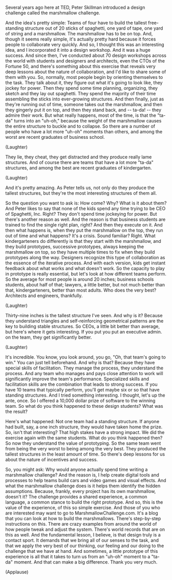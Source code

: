 
Several years ago here at TED, Peter Skillman
introduced a design challenge
called the marshmallow challenge.

And the idea&#39;s pretty simple:
Teams of four have to build the tallest free-standing structure
out of 20 sticks of spaghetti,
one yard of tape, one yard of string
and a marshmallow.
The marshmallow has to be on top.
And, though it seems really simple, it&#39;s actually pretty hard
because it forces people
to collaborate very quickly.
And so, I thought this was an interesting idea,
and I incorporated it into a design workshop.
And it was a huge success.
And since then, I&#39;ve conducted
about 70 design workshops across the world
with students and designers and architects,
even the CTOs of the Fortune 50,
and there&#39;s something about this exercise
that reveals very deep lessons
about the nature of collaboration,
and I&#39;d like to share some of them with you.
So, normally, most people begin
by orienting themselves to the task.
They talk about it, they figure out what it&#39;s going to look like,
they jockey for power.
Then they spend some time planning, organizing,
they sketch and they lay out spaghetti.
They spend the majority of their time
assembling the sticks into ever-growing structures.
And then finally, just as they&#39;re running out of time,
someone takes out the marshmallow,
and then they gingerly put it on top,
and then they stand back, and -- ta-da! --
they admire their work.
But what really happens, most of the time,
is that the &quot;ta-da&quot; turns into an &quot;uh-oh,&quot;
because the weight of the marshmallow causes the entire structure
to buckle and to collapse.
So there are a number of people
who have a lot more &quot;uh-oh&quot; moments than others,
and among the worst are recent graduates of business school.

(Laughter)

They lie, they cheat, they get distracted
and they produce really lame structures.
And of course there are teams
that have a lot more &quot;ta-da&quot; structures,
and among the best are recent graduates of kindergarten.

(Laughter)

And it&#39;s pretty amazing.
As Peter tells us,
not only do they produce the tallest structures,
but they&#39;re the most interesting structures of them all.

So the question you want to ask is:
How come? Why? What is it about them?
And Peter likes to say that
none of the kids spend any time
trying to be CEO of Spaghetti, Inc. Right?
They don&#39;t spend time jockeying for power.
But there&#39;s another reason as well.
And the reason is that business students are trained
to find the single right plan, right?
And then they execute on it.
And then what happens is, when they put the marshmallow on the top,
they run out of time and what happens?
It&#39;s a crisis.
Sound familiar? Right.
What kindergarteners do differently
is that they start with the marshmallow,
and they build prototypes, successive prototypes,
always keeping the marshmallow on top,
so they have multiple times to fix when they build prototypes along the way.
Designers recognize this type of collaboration
as the essence of the iterative process.
And with each version, kids get instant feedback
about what works and what doesn&#39;t work.
So the capacity to play in prototype is really essential,
but let&#39;s look at how different teams perform.
So the average for most people is around 20 inches;
business schools students, about half of that;
lawyers, a little better, but not much better than that,
kindergarteners, better than most adults.
Who does the very best?
Architects and engineers, thankfully.

(Laughter)

Thirty-nine inches is the tallest structure I&#39;ve seen.
And why is it? Because they understand triangles
and self-reinforcing geometrical patterns
are the key to building
stable structures.
So CEOs, a little bit better than average,
but here&#39;s where it gets interesting.
If you put you put an executive admin. on the team,
they get significantly better.

(Laughter)

It&#39;s incredible. You know, you look around, you go, &quot;Oh, that team&#39;s going to win.&quot;
You can just tell beforehand. And why is that?
Because they have special skills
of facilitation.
They manage the process, they understand the process.
And any team who manages
and pays close attention to work
will significantly improve the team&#39;s performance.
Specialized skills and facilitation skills
are the combination that leads to strong success.
If you have 10 teams that typically perform,
you&#39;ll get maybe six or so that have standing structures.
And I tried something interesting.
I thought, let&#39;s up the ante, once.
So I offered a 10,000 dollar prize of software to the winning team.
So what do you think happened to these design students?
What was the result?

Here&#39;s what happened:
Not one team had a standing structure.
If anyone had built, say, a one inch structure,
they would have taken home the prize.
So, isn&#39;t that interesting? That high stakes
have a strong impact.
We did the exercise again with the same students.
What do you think happened then?
So now they understand the value of prototyping.
So the same team went from being the very worst
to being among the very best.
They produced the tallest structures in the least amount of time.
So there&#39;s deep lessons for us
about the nature of incentives and success.

So, you might ask: Why would anyone
actually spend time writing a marshmallow challenge?
And the reason is, I help create
digital tools and processes
to help teams build cars and video games
and visual effects.
And what the marshmallow challenge does
is it helps them identify the hidden assumptions.
Because, frankly,
every project has its own marshmallow, doesn&#39;t it?
The challenge provides a shared experience,
a common language,
a common stance to build the right prototype.
And so, this is the value of the experience,
of this so simple exercise.
And those of you who are interested
may want to go to MarshmallowChallenge.com.
It&#39;s a blog that you can look at
how to build the marshmallows.
There&#39;s step-by-step instructions on this.
There are crazy examples from around the world
of how people tweak and adjust the system.
There&#39;s world records that are on this as well.
And the fundamental lesson, I believe,
is that design truly is
a contact sport.
It demands that we bring all of our senses to the task,
and that we apply the very best of our thinking,
our feeling and our doing
to the challenge that we have at hand.
And sometimes, a little prototype of this experience
is all that it takes to turn us
from an &quot;uh-oh&quot; moment to a &quot;ta-da&quot; moment.
And that can make a big difference.
Thank you very much.

(Applause)

